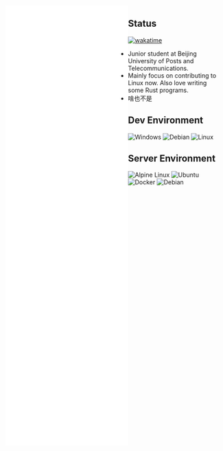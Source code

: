 <img align='left' src='github-metrics.svg'>

## Status

[![wakatime](https://wakatime.com/badge/user/03bdf8cf-415d-486f-8326-1cb2a1c43d7d.svg)](https://wakatime.com/@03bdf8cf-415d-486f-8326-1cb2a1c43d7d)

- Junior student at Beijing University of Posts and Telecommunications.
- Mainly focus on contributing to Linux now. Also love writing some Rust programs.
- 啥也不是

## Dev Environment

![Windows](https://img.shields.io/badge/-Windows-black?style=for-the-badge&logo=Windows) ![Debian](https://img.shields.io/badge/-Debian-black?style=for-the-badge&logo=Debian) ![Linux](https://img.shields.io/badge/-Linux%206.1.0--rc2-black?style=for-the-badge&logo=Linux)

## Server Environment

![Alpine Linux](https://img.shields.io/badge/-Alpine%20Linux-black?style=for-the-badge&logo=alpinelinux) ![Ubuntu](https://img.shields.io/badge/-Ubuntu-black?style=for-the-badge&logo=ubuntu) ![Docker](https://img.shields.io/badge/-Docker-black?style=for-the-badge&logo=docker) ![Debian](https://img.shields.io/badge/-Debian-black?style=for-the-badge&logo=debian)

